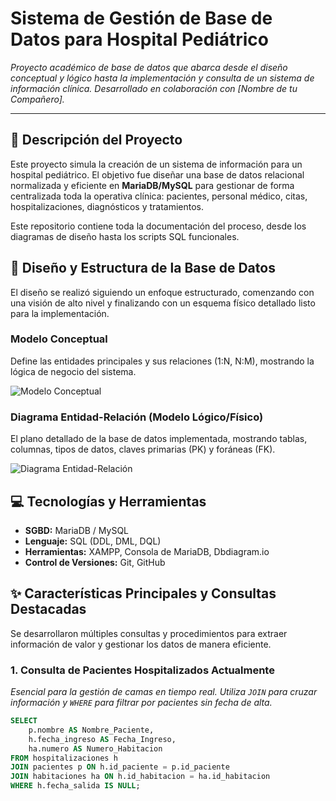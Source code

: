 # Sistema de Gestión de Base de Datos para Hospital Pediátrico

*Proyecto académico de base de datos que abarca desde el diseño conceptual y lógico hasta la implementación y consulta de un sistema de información clínica. Desarrollado en colaboración con [Nombre de tu Compañero].*

---

## 🌟 Descripción del Proyecto

Este proyecto simula la creación de un sistema de información para un hospital pediátrico. El objetivo fue diseñar una base de datos relacional normalizada y eficiente en **MariaDB/MySQL** para gestionar de forma centralizada toda la operativa clínica: pacientes, personal médico, citas, hospitalizaciones, diagnósticos y tratamientos.

Este repositorio contiene toda la documentación del proceso, desde los diagramas de diseño hasta los scripts SQL funcionales.

## 🎨 Diseño y Estructura de la Base de Datos

El diseño se realizó siguiendo un enfoque estructurado, comenzando con una visión de alto nivel y finalizando con un esquema físico detallado listo para la implementación.

### Modelo Conceptual
Define las entidades principales y sus relaciones (1:N, N:M), mostrando la lógica de negocio del sistema.

![Modelo Conceptual](2_Diseno_Base_de_Datos/modelo_conceptual.png)

### Diagrama Entidad-Relación (Modelo Lógico/Físico)
El plano detallado de la base de datos implementada, mostrando tablas, columnas, tipos de datos, claves primarias (PK) y foráneas (FK).

![Diagrama Entidad-Relación](2_Diseno_Base_de_Datos/diagrama_entidad_relacion.png)

## 💻 Tecnologías y Herramientas

*   **SGBD:** MariaDB / MySQL
*   **Lenguaje:** SQL (DDL, DML, DQL)
*   **Herramientas:** XAMPP, Consola de MariaDB, Dbdiagram.io
*   **Control de Versiones:** Git, GitHub

## ✨ Características Principales y Consultas Destacadas

Se desarrollaron múltiples consultas y procedimientos para extraer información de valor y gestionar los datos de manera eficiente.

### 1. Consulta de Pacientes Hospitalizados Actualmente
*Esencial para la gestión de camas en tiempo real. Utiliza `JOIN` para cruzar información y `WHERE` para filtrar por pacientes sin fecha de alta.*
```sql
SELECT
    p.nombre AS Nombre_Paciente,
    h.fecha_ingreso AS Fecha_Ingreso,
    ha.numero AS Numero_Habitacion
FROM hospitalizaciones h
JOIN pacientes p ON h.id_paciente = p.id_paciente
JOIN habitaciones ha ON h.id_habitacion = ha.id_habitacion
WHERE h.fecha_salida IS NULL;
